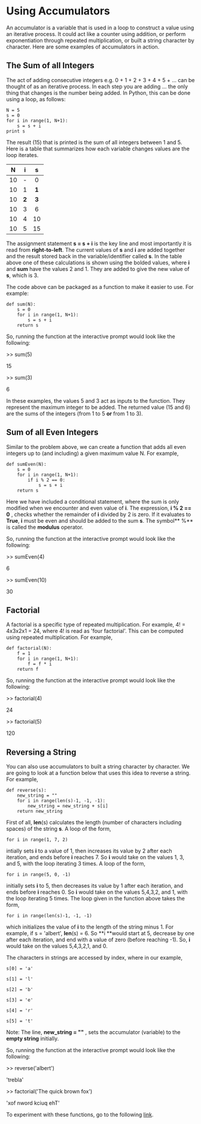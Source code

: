 # Using Accumulators

An accumulator is a variable that is used in a loop to construct a value using an iterative process.  It could act like a counter using addition, or perform exponentiation through repeated multiplication, or built a string character by character.  Here are some examples of accumulators in action.

## The Sum of all Integers

The act of adding consecutive integers e.g. 0 + 1 + 2 + 3 + 4 + 5 + ... can be thought of as an iterative process.  In each step you are adding ... the only thing that changes is the number being added.  In Python, this can be done using a loop, as follows:

```
N = 5
s = 0
for i in range(1, N+1):
    s = s + i
print s
```

The result \(15\) that is printed is the sum of all integers between 1 and 5.  Here is a table that summarizes how each variable changes values are the loop iterates.

| N | i | s |
| :---: | :---: | :---: |
| 10 | - | 0 |
| 10 | 1 | **1** |
| 10 | **2** | **3** |
| 10 | 3 | 6 |
| 10 | 4 | 10 |
| 10 | 5 | 15 |

The assignment statement **s = s + i** is the key line and most importantly it is read from **right-to-left**.  The current values of **s** and **i** are added together and the result stored back in the variable/identifier called **s**.  In the table above one of these calculations is shown using the bolded values, where **i** and **sum** have the values 2 and 1.  They are added to give the new value of **s**, which is 3.

The code above can be packaged as a function to make it easier to use.  For example:

```
def sum(N):
    s = 0
    for i in range(1, N+1):
        s = s + i
    return s
```

So, running the function at the interactive prompt would look like the following:

&gt;&gt; sum\(5\)

15

&gt;&gt; sum\(3\)

6

In these examples, the values 5 and 3 act as inputs to the function.  They represent the maximum integer to be added.  The returned value \(15 and 6\) are the sums of the integers \(from 1 to 5 **or** from 1 to 3\).

## Sum of all Even Integers

Similar to the problem above, we can create a function that adds all even integers up to \(and including\) a given maximum value N.  For example,

```
def sumEven(N):
    s = 0
    for i in range(1, N+1):
        if i % 2 == 0:
            s = s + i
    return s
```

Here we have included a conditional statement, where the sum is only modified when we encounter and even value of **i**.  The expression,  **i % 2 == 0** , checks whether the remainder of **i**  divided by 2 is zero.  If it evaluates to **True**, **i** must be even and should be added to the sum **s**.  The symbol** %** is called the **modulus** operator.

So, running the function at the interactive prompt would look like the following:

&gt;&gt; sumEven\(4\)

6

&gt;&gt; sumEven\(10\)

30

## Factorial

A factorial is a specific type of repeated multiplication.  For example, 4! = 4x3x2x1 = 24, where 4! is read as 'four factorial'.  This can be computed using repeated multiplication.  For example,

```
def factorial(N):
    f = 1
    for i in range(1, N+1):
        f = f * i
    return f
```

So, running the function at the interactive prompt would look like the following:

&gt;&gt; factorial\(4\)

24

&gt;&gt; factorial\(5\)

120

## Reversing a String

You can also use accumulators to built a string character by character.  We are going to look at a function below that uses this idea to reverse a string.  For example,

```
def reverse(s):
    new_string = ""
    for i in range(len(s)-1, -1, -1):
        new_string = new_string + s[i]
    return new_string
```

First of all, **len**\(s\) calculates the length \(number of characters including spaces\) of the string **s**.  A loop of the form,

`for i in range(1, 7, 2)`

intially sets **i** to a value of 1, then increases its value by 2 after each iteration, and ends before **i** reaches 7.  So **i** would take on the values 1, 3, and 5, with the loop iterating 3 times.  A loop of the form,

`for i in range(5, 0, -1)`

initially sets **i** to 5, then decreases its value by 1 after each iteration, and ends before **i** reaches 0.  So **i** would take on the values 5,4,3,2, and 1, with the loop iterating 5 times.  The loop given in the function above takes the form,

`for i in range(len(s)-1, -1, -1)`

which initializes the value of **i** to the length of the string minus 1.  For example, if s = 'albert', **len**\(s\) = 6.  So **i **would start at 5, decrease by one after each iteration, and end with a value of zero \(before reaching -1\).  So, **i** would take on the values 5,4,3,2,1, and 0.

The characters in strings are accessed by index, where in our example,

`s[0] = 'a'`

`s[1] = 'l'`

`s[2] = 'b'`

`s[3] = 'e'`

`s[4] = 'r'`

`s[5] = 't'`

Note:  The line,  **new\_string = ""** , sets the accumulator \(variable\) to the **empty string** initially.  

So, running the function at the interactive prompt would look like the following:

&gt;&gt; reverse\('albert'\)

'trebla'

&gt;&gt; factorial\('The quick brown fox'\)

'xof nword kciuq ehT'

To experiment with these functions, go to the following [link](https://repl.it/LDsU/5).

